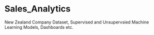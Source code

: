 # Sales_Analytics
New Zealand Company Dataset, Supervised and Unsupervsied Machine Learning Models, Dashboards etc.
